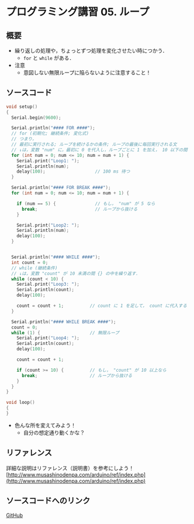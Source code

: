 # プログラミング講習 05. ループ
## 概要
+ 繰り返しの処理や，ちょっとずつ処理を変化させたい時につかう．
	- `for` と `while` がある．
+ 注意
	- 意図しない無限ループに陥らないように注意すること！


## ソースコード
```cpp
void setup()
{
  Serial.begin(9600);

  Serial.println("#### FOR ####");
  // for (初期化; 継続条件; 変化式)
  // つまり，
  // 最初に実行される; ループを続けるかの条件; ループの最後に毎回実行される文
  // ↓は，変数 "num" に，最初に 0 を代入し，ループごとに 1 を加え， 10 以下の間 {} の中を繰り返す．
  for (int num = 0; num <= 10; num = num + 1) {
    Serial.print("Loop1: ");
    Serial.println(num);
    delay(100);                   // 100 ms 待つ
  }

  Serial.println("#### FOR BREAK ####");
  for (int num = 0; num <= 10; num = num + 1) {

    if (num == 5) {               // もし， "num" が 5 なら
      break;                      // ループから抜ける
    }

    Serial.print("Loop2: ");
    Serial.println(num);
    delay(100);
  }


  Serial.println("#### WHILE ####");
  int count = 0;
  // while (継続条件)
  // ↓は，変数 "count" が 10 未満の間 {} の中を繰り返す．
  while (count < 10) {
    Serial.print("Loop3: ");
    Serial.println(count);
    delay(100);

    count = count + 1;          // count に 1 を足して， count に代入する
  }

  Serial.println("#### WHILE BREAK ####");
  count = 0;
  while (1) {                   // 無限ループ
    Serial.print("Loop4: ");
    Serial.println(count);
    delay(100);

    count = count + 1;

    if (count >= 10) {          // もし， "count" が 10 以上なら
      break;                    // ループから抜ける
    }
  }
}

void loop()
{
}
```

+ 色んな所を変えてみよう！
	- 自分の想定通り動くかな？


## リファレンス
詳細な説明はリファレンス（説明書）を参考にしよう！  
[http://www.musashinodenpa.com/arduino/ref/index.php](http://www.musashinodenpa.com/arduino/ref/index.php)


## ソースコードへのリンク
[GitHub](https://github.com/meltingrabbit/CanSatForHighSchoolStudents/tree/master/Arduino/ProgrammingTutorial05_Loop)

